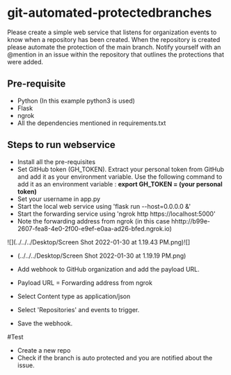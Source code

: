 # git-automated-protectedbranches
Please create a simple web service that listens for organization events to know when a repository has been created. When the repository is created please automate the protection of the main branch. Notify yourself with an @mention in an issue within the repository that outlines the protections that were added.

## Pre-requisite
- Python (In this example python3 is used)
- Flask
- ngrok
- All the dependencies mentioned in requirements.txt

## Steps to run webservice
- Install all the pre-requisites
- Set GitHub token (GH_TOKEN). Extract your personal token from GitHub and add it as your environment variable. Use the following command to add it as an environment variable :
**export GH_TOKEN = (your personal token)**
- Set your username in app.py
- Start the local web service using 'flask run --host=0.0.0.0 &'
- Start the forwarding service using 'ngrok http https://localhost:5000'
- Note the forwarding address from ngrok (in this case hhttp://b99e-2607-fea8-4e0-2f00-e9ef-e0aa-ad26-bfed.ngrok.io)

![](../../../Desktop/Screen Shot 2022-01-30 at 1.19.43 PM.png)![]
- (../../../Desktop/Screen Shot 2022-01-30 at 1.19.19 PM.png)

- Add webhook to GitHub organization and add the payload URL.
- Payload URL = Forwarding address from ngrok
- Select Content type as application/json
- Select 'Repositories' and events to trigger.
- Save the webhook.

#Test
- Create a new repo
- Check if the branch is auto protected and you are notified about the issue.

